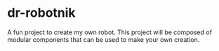 # dr-robotnik
A fun project to create my own robot. This project will be composed of modular components that can be used to make your own creation.

